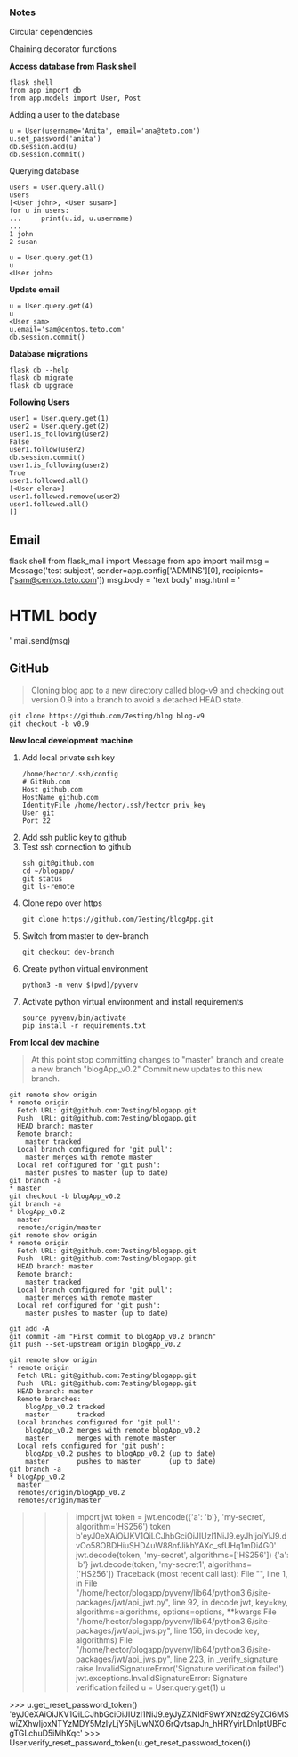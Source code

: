 ### Notes

Circular dependencies

Chaining decorator functions

**Access database from Flask shell**
```
flask shell
from app import db
from app.models import User, Post
```
Adding a user to the database
```
u = User(username='Anita', email='ana@teto.com')
u.set_password('anita')
db.session.add(u)
db.session.commit()
```
Querying database
```
users = User.query.all()
users
[<User john>, <User susan>]
for u in users:
...     print(u.id, u.username)
...
1 john
2 susan

u = User.query.get(1)
u
<User john>
```
**Update email**
```
u = User.query.get(4)
u
<User sam>
u.email='sam@centos.teto.com'
db.session.commit()
```

**Database migrations**
```
flask db --help
flask db migrate
flask db upgrade
```
**Following Users**
```
user1 = User.query.get(1)
user2 = User.query.get(2)
user1.is_following(user2)
False
user1.follow(user2)
db.session.commit()
user1.is_following(user2)
True
user1.followed.all()
[<User elena>]
user1.followed.remove(user2)
user1.followed.all()
[]
```

## Email
flask shell
from flask_mail import Message
from app import mail
msg = Message('test subject', sender=app.config['ADMINS'][0],
recipients=['sam@centos.teto.com'])
msg.body = 'text body'
msg.html = '<h1>HTML body</h1>'
mail.send(msg)

## GitHub
>Cloning blog app to a new directory called blog-v9
and checking out version 0.9 into a branch to avoid a detached HEAD state.
```
git clone https://github.com/7esting/blog blog-v9
git checkout -b v0.9
```

**New local development machine**
1. Add local private ssh key
    ```
    /home/hector/.ssh/config
    # GitHub.com
    Host github.com
    HostName github.com
    IdentityFile /home/hector/.ssh/hector_priv_key
    User git
    Port 22
    ```
2. Add ssh public key to github
3. Test ssh connection to github
    ```
    ssh git@github.com
    cd ~/blogapp/
    git status
    git ls-remote
    ```
4. Clone repo over https
    ```
    git clone https://github.com/7esting/blogApp.git
    ```
5. Switch from master to dev-branch
    ```
    git checkout dev-branch
    ```
6. Create python virtual environment
    ```
    python3 -m venv $(pwd)/pyvenv
    ```
7. Activate python virtual environment and install requirements
    ```
    source pyvenv/bin/activate
    pip install -r requirements.txt
    ```


**From local dev machine**
>At this point stop committing changes to "master" branch and create a new branch
"blogApp_v0.2"  Commit new updates to this new branch.
```
git remote show origin
* remote origin
  Fetch URL: git@github.com:7esting/blogapp.git
  Push  URL: git@github.com:7esting/blogapp.git
  HEAD branch: master
  Remote branch:
    master tracked
  Local branch configured for 'git pull':
    master merges with remote master
  Local ref configured for 'git push':
    master pushes to master (up to date)
git branch -a
* master
git checkout -b blogApp_v0.2
git branch -a
* blogApp_v0.2
  master
  remotes/origin/master
git remote show origin
* remote origin
  Fetch URL: git@github.com:7esting/blogapp.git
  Push  URL: git@github.com:7esting/blogapp.git
  HEAD branch: master
  Remote branch:
    master tracked
  Local branch configured for 'git pull':
    master merges with remote master
  Local ref configured for 'git push':
    master pushes to master (up to date)

git add -A
git commit -am "First commit to blogApp_v0.2 branch"
git push --set-upstream origin blogApp_v0.2

git remote show origin
* remote origin
  Fetch URL: git@github.com:7esting/blogapp.git
  Push  URL: git@github.com:7esting/blogapp.git
  HEAD branch: master
  Remote branches:
    blogApp_v0.2 tracked
    master       tracked
  Local branches configured for 'git pull':
    blogApp_v0.2 merges with remote blogApp_v0.2
    master       merges with remote master
  Local refs configured for 'git push':
    blogApp_v0.2 pushes to blogApp_v0.2 (up to date)
    master       pushes to master       (up to date)
git branch -a
* blogApp_v0.2
  master
  remotes/origin/blogApp_v0.2
  remotes/origin/master
```


>>> import jwt
>>> token = jwt.encode({'a': 'b'}, 'my-secret', algorithm='HS256')
>>> token
b'eyJ0eXAiOiJKV1QiLCJhbGciOiJIUzI1NiJ9.eyJhIjoiYiJ9.dvOo58OBDHiuSHD4uW88nfJikhYAXc_sfUHq1mDi4G0'
>>> jwt.decode(token, 'my-secret', algorithms=['HS256'])
{'a': 'b'}
>>> jwt.decode(token, 'my-secret1', algorithms=['HS256'])
Traceback (most recent call last):
  File "<console>", line 1, in <module>
  File "/home/hector/blogapp/pyvenv/lib64/python3.6/site-packages/jwt/api_jwt.py", line 92, in decode
    jwt, key=key, algorithms=algorithms, options=options, **kwargs
  File "/home/hector/blogapp/pyvenv/lib64/python3.6/site-packages/jwt/api_jws.py", line 156, in decode
    key, algorithms)
  File "/home/hector/blogapp/pyvenv/lib64/python3.6/site-packages/jwt/api_jws.py", line 223, in _verify_signature
    raise InvalidSignatureError('Signature verification failed')
jwt.exceptions.InvalidSignatureError: Signature verification failed
>>> u = User.query.get(1)
>>> u
<User Hector>
>>> u.get_reset_password_token()
'eyJ0eXAiOiJKV1QiLCJhbGciOiJIUzI1NiJ9.eyJyZXNldF9wYXNzd29yZCI6MSwiZXhwIjoxNTYzMDY5MzIyLjY5NjUwNX0.6rQvtsapJn_hHRYyirLDnIptUBFcgTGLchuD5iMhKqc'
>>> User.verify_reset_password_token(u.get_reset_password_token())
<User Hector>